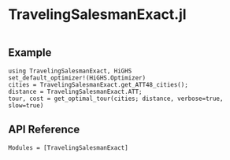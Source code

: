 # TravelingSalesmanExact.jl

```@index
```

## Example

```@cast
using TravelingSalesmanExact, HiGHS
set_default_optimizer!(HiGHS.Optimizer)
cities = TravelingSalesmanExact.get_ATT48_cities();
distance = TravelingSalesmanExact.ATT;
tour, cost = get_optimal_tour(cities; distance, verbose=true, slow=true)
```


## API Reference

```@autodocs
Modules = [TravelingSalesmanExact]
```
